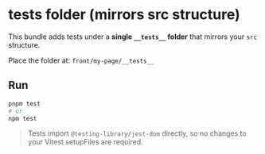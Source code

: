 # __tests__ folder (mirrors src structure)

This bundle adds tests under a **single `__tests__` folder** that mirrors your `src` structure.

Place the folder at:
`front/my-page/__tests__`

## Run

```bash
pnpm test
# or
npm test
```

> Tests import `@testing-library/jest-dom` directly, so no changes to your Vitest setupFiles are required.
